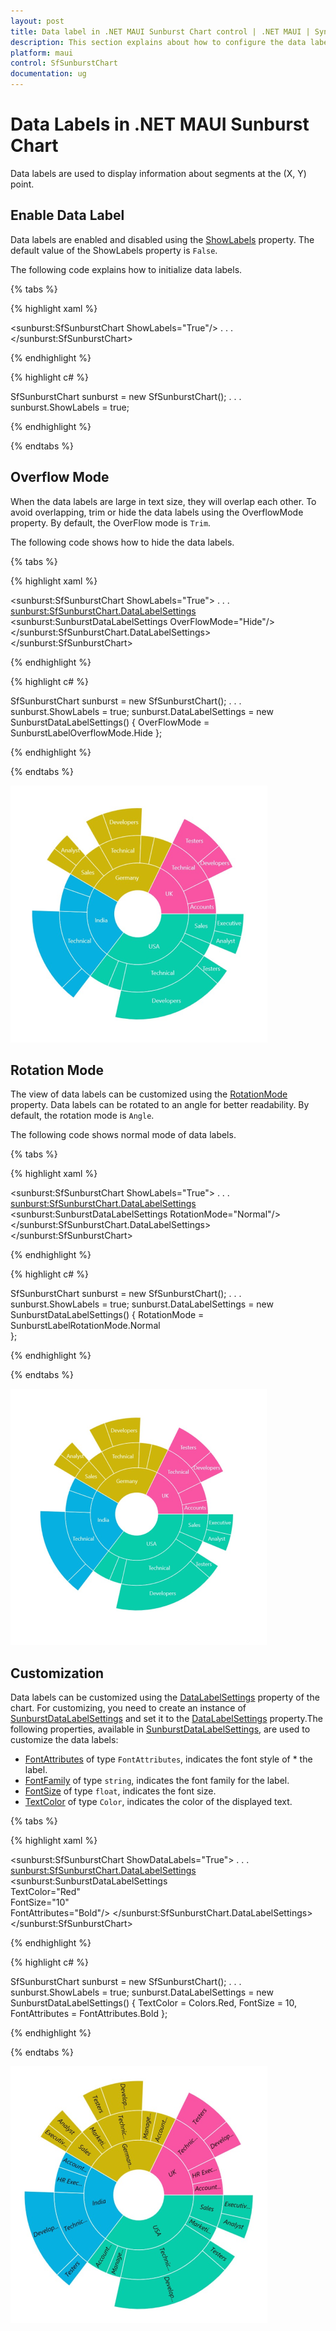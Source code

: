 ```yaml
---
layout: post
title: Data label in .NET MAUI Sunburst Chart control | .NET MAUI | Syncfusion
description: This section explains about how to configure the data labels and its features in .NET MAUI Sunburst Chart.
platform: maui
control: SfSunburstChart
documentation: ug
---
```


# Data Labels in .NET MAUI Sunburst Chart
Data labels are used to display information about segments at the (X, Y) point.

## Enable Data Label 
Data labels are enabled and disabled using the [ShowLabels](https://help.syncfusion.com/cr/maui/Syncfusion.Maui.SunburstChart.SfSunburstChart.html#Syncfusion_Maui_SunburstChart_SfSunburstChart_ShowLabels) property. The default value of the ShowLabels property is `False`.

The following code explains how to initialize data labels.

{% tabs %}

{% highlight xaml %}

<sunburst:SfSunburstChart ShowLabels="True"/>
    . . .
</sunburst:SfSunburstChart>

{% endhighlight %}

{% highlight c# %}

SfSunburstChart sunburst = new SfSunburstChart();
    . . .
sunburst.ShowLabels = true;

{% endhighlight %}

{% endtabs %} 

## Overflow Mode

When the data labels are large in text size, they will overlap each other. To avoid overlapping, trim or hide the data labels using the OverflowMode property. By default, the OverFlow mode is `Trim`.

The following code shows how to hide the data labels.

{% tabs %}

{% highlight xaml %}

<sunburst:SfSunburstChart ShowLabels="True">
    . . .
    <sunburst:SfSunburstChart.DataLabelSettings>
        <sunburst:SunburstDataLabelSettings OverFlowMode="Hide"/>
    </sunburst:SfSunburstChart.DataLabelSettings>
</sunburst:SfSunburstChart>

{% endhighlight %}

{% highlight c# %}

SfSunburstChart sunburst = new SfSunburstChart();
. . .
sunburst.ShowLabels = true;
sunburst.DataLabelSettings = new SunburstDataLabelSettings()
{
    OverFlowMode = SunburstLabelOverflowMode.Hide
};

{% endhighlight %}

{% endtabs %} 

![Overflow mode as hide in MAUI Sunburst Chart.](Data_label_images/maui_overflow_mode_hide.png)

## Rotation Mode

The view of data labels can be customized using the [RotationMode](https://help.syncfusion.com/cr/maui/Syncfusion.Maui.SunburstChart.SunburstDataLabelSettings.html#Syncfusion_Maui_SunburstChart_SunburstDataLabelSettings_RotationMode) property. Data labels can be rotated to an angle for better readability. By default, the rotation mode is `Angle`.

The following code shows normal mode of data labels.

{% tabs %}

{% highlight xaml %}

<sunburst:SfSunburstChart ShowLabels="True">
    . . .
    <sunburst:SfSunburstChart.DataLabelSettings>
        <sunburst:SunburstDataLabelSettings RotationMode="Normal"/>
    </sunburst:SfSunburstChart.DataLabelSettings>
</sunburst:SfSunburstChart>

{% endhighlight %}

{% highlight c# %}

SfSunburstChart sunburst = new SfSunburstChart();
. . .
sunburst.ShowLabels = true;
sunburst.DataLabelSettings = new SunburstDataLabelSettings()
{
    RotationMode = SunburstLabelRotationMode.Normal     
};

{% endhighlight %}

{% endtabs %} 

![Rotation mode as normal in MAUI Sunburst Chart.](Data_label_images/maui_rotation_mode_normal.png)

## Customization

 Data labels can be customized using the [DataLabelSettings](https://help.syncfusion.com/cr/maui/Syncfusion.Maui.SunburstChart.SfSunburstChart.html#Syncfusion_Maui_SunburstChart_SfSunburstChart_DataLabelSettings) property of the chart. For customizing, you need to create an instance of [SunburstDataLabelSettings](https://help.syncfusion.com/cr/maui/Syncfusion.Maui.SunburstChart.SunburstDataLabelSettings.html) and set it to the [DataLabelSettings](https://help.syncfusion.com/cr/maui/Syncfusion.Maui.SunburstChart.SfSunburstChart.html#Syncfusion_Maui_SunburstChart_SfSunburstChart_DataLabelSettings) property.The following properties, available in [SunburstDataLabelSettings](https://help.syncfusion.com/cr/maui/Syncfusion.Maui.SunburstChart.SunburstDataLabelSettings.html), are used to customize the data labels: 

* [FontAttributes](https://help.syncfusion.com/cr/maui/Syncfusion.Maui.SunburstChart.SunburstDataLabelSettings.html#Syncfusion_Maui_SunburstChart_SunburstDataLabelSettings_FontAttributes) of type `FontAttributes`, indicates the font style of * the label.
* [FontFamily](https://help.syncfusion.com/cr/maui/Syncfusion.Maui.SunburstChart.SunburstDataLabelSettings.html#Syncfusion_Maui_SunburstChart_SunburstDataLabelSettings_FontFamily) of type `string`, indicates the font family for the label.
* [FontSize](https://help.syncfusion.com/cr/maui/Syncfusion.Maui.SunburstChart.SunburstDataLabelSettings.html#Syncfusion_Maui_SunburstChart_SunburstDataLabelSettings_FontSize) of type `float`, indicates the font size.
* [TextColor](https://help.syncfusion.com/cr/maui/Syncfusion.Maui.SunburstChart.SunburstDataLabelSettings.html#Syncfusion_Maui_SunburstChart_SunburstDataLabelSettings_TextColor) of type `Color`, indicates the color of the displayed text.

{% tabs %}

{% highlight xaml %}

<sunburst:SfSunburstChart ShowDataLabels="True">
    . . .
    <sunburst:SfSunburstChart.DataLabelSettings>
        <sunburst:SunburstDataLabelSettings     
            TextColor="Red"   
            FontSize="10"    
            FontAttributes="Bold"/>
    </sunburst:SfSunburstChart.DataLabelSettings>
</sunburst:SfSunburstChart>

{% endhighlight %}

{% highlight c# %}

SfSunburstChart sunburst = new SfSunburstChart();
. . .
sunburst.ShowLabels = true;
sunburst.DataLabelSettings = new SunburstDataLabelSettings()
{
    TextColor = Colors.Red,
    FontSize = 10,
    FontAttributes = FontAttributes.Bold
};

{% endhighlight %}

{% endtabs %} 

![Data label customization in MAUI Sunburst Chart.](Data_label_images/maui_customization_output.png)
